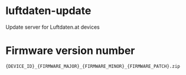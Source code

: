 # luftdaten-update
Update server for Luftdaten.at devices
# Firmware version number
```
{DEVICE_ID}_{FIRMWARE_MAJOR}_{FIRMWARE_MINOR}_{FIRMWARE_PATCH}.zip
```